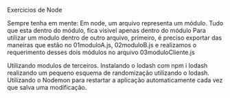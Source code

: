 Exercicios de Node

Sempre tenha em mente:
Em node, um arquivo representa um módulo. Tudo que esta dentro do módulo, fica visivel apenas dentro do módulo
Para utilizar um modulo dentro de outro arquivo, primeiro, é preciso exportar das maneiras que estão no 01moduloA.js, 02moduloB.js e realizamos o requerimento desses dois módulos no arquivo 03moduloCliente.js

Utilizando modulos de terceiros. Instalando o lodash com npm i lodash realizando um pequeno esquema de randomização utilizando o lodash. Utilizando o Nodemon para restartar a aplicação automaticamente cada vez que salva uma modificação.